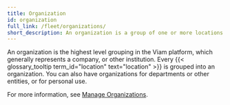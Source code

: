 ```yaml
---
title: Organization
id: organization
full_link: /fleet/organizations/
short_description: An organization is a group of one or more locations that helps you organize your fleet and manage who has access to your fleet.
---
```


An organization is the highest level grouping in the Viam platform, which generally represents a company, or other institution.
Every {{< glossary_tooltip term_id="location" text="location" >}} is grouped into an organization.
You can also have organizations for departments or other entities, or for personal use.

For more information, see [Manage Organizations](/cloud/organizations/).
